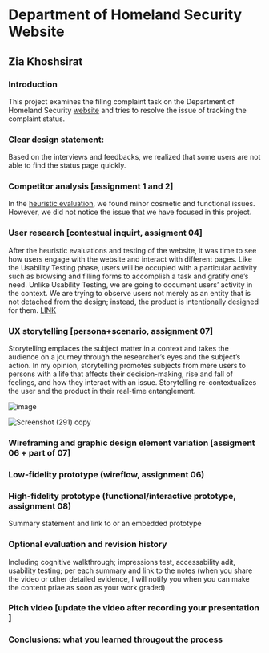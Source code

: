 # Department of Homeland Security Website
## Zia Khoshsirat

### Introduction
This project examines the filing complaint task on the Department of Homeland Security [website](https://www.dhs.gov/) and tries to resolve the issue of tracking the complaint status.  

### Clear design statement: 
Based on the interviews and feedbacks, we realized that some users are not able to find the status page quickly. 

### Competitor analysis [assignment 1 and 2]
In the [heuristic evaluation](https://github.com/ziiiaz/DH110---Week-1/blob/main/Week1.md#first-department-of-homeland-security), we found minor cosmetic and functional issues. However, we did not notice the issue that we have focused in this project.


### User research [contestual inquirt, assigment 04]
After the heuristic evaluations and testing of the website, it was time to see how users engage with the website and interact with different pages. Like the Usability Testing phase, users will be occupied with a particular activity such as browsing and filling forms to accomplish a task and gratify one’s need. Unlike Usability Testing, we are going to document users’ activity in the context. We are trying to observe users not merely as an entity that is not detached from the design; instead, the product is intentionally designed for them. [LINK](https://github.com/ziiiaz/Week3/blob/main/Learning%20from%20people%20in%20context.md)

### UX storytelling [persona+scenario, assignment 07]
Storytelling emplaces the subject matter in a context and takes the audience on a journey through the researcher’s eyes and the subject’s action. In my opinion, storytelling promotes subjects from mere users to persons with a life that affects their decision-making, rise and fall of feelings, and how they interact with an issue. Storytelling re-contextualizes the user and the product in their real-time entanglement.

![image](https://user-images.githubusercontent.com/46515738/142480461-d64eb4ef-8599-4b54-b54d-5543989ae61f.png)

![Screenshot (291) copy](https://user-images.githubusercontent.com/46515738/142480700-c330a511-659a-4cb6-9774-6935755a1f79.jpg)


### Wireframing and graphic design element variation [assigment 06 + part of 07]

### Low-fidelity prototype (wireflow, assignment 06)

### High-fidelity prototype (functional/interactive prototype, assignment 08)
Summary statement and link to or an embedded prototype

### Optional evaluation and revision history 
Including cognitive walkthrough; impressions test, accessability adit, usability testing; per each summary and link to the notes (when you share the video or other detailed evidence, I will notify you when you can make the content priae as soon as your work graded)

### Pitch video [update the video after recording your presentation ]

### Conclusions: what you learned througout the process
